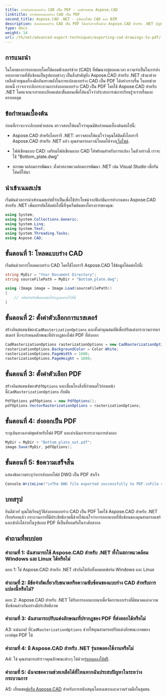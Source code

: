 ```yaml
---
title: การส่งออกแบบร่าง CAD เป็น PDF - บทช่วยสอน Aspose.CAD
linktitle: การส่งออกแบบร่าง CAD เป็น PDF
second_title: Aspose.CAD .NET - รูปแบบไฟล์ CAD และ BIM
description: ส่งออกแบบร่าง CAD เป็น PDF ได้อย่างราบรื่นด้วย Aspose.CAD สำหรับ .NET ปฏิบัติตามคำแนะนำทีละขั้นตอนของเราเพื่อการแปลงที่มีประสิทธิภาพ
type: docs
weight: 14
url: /th/net/advanced-export-techniques/exporting-cad-drawings-to-pdf/
---
```

## การแนะนำ

ในโลกของการออกแบบโดยใช้คอมพิวเตอร์ช่วย (CAD) ที่พัฒนาอยู่ตลอดเวลา ความจำเป็นในการส่งออกภาพวาดที่ซับซ้อนเป็นรูปแบบต่างๆ เป็นสิ่งสำคัญยิ่ง Aspose.CAD สำหรับ .NET เข้ามาช่วยเหลือด้วยชุดเครื่องมืออันทรงพลังในการแปลงแบบร่าง CAD เป็น PDF ได้อย่างราบรื่น ในบทช่วยสอนนี้ เราจะเจาะลึกกระบวนการส่งออกแบบร่าง CAD เป็น PDF โดยใช้ Aspose.CAD สำหรับ .NET โดยแจกแจงรายละเอียดแต่ละขั้นตอนเพื่อให้แน่ใจว่าประสบการณ์การเรียนรู้จะราบรื่นและครอบคลุม

## ข้อกำหนดเบื้องต้น

ก่อนที่เราจะเจาะลึกบทช่วยสอน ตรวจสอบให้แน่ใจว่าคุณมีข้อกำหนดเบื้องต้นต่อไปนี้:

-  Aspose.CAD สำหรับไลบรารี .NET: ตรวจสอบให้แน่ใจว่าคุณได้ติดตั้งไลบรารี Aspose.CAD สำหรับ .NET แล้ว คุณสามารถดาวน์โหลดได้จาก[เว็บไซต์](https://releases.aspose.com/cad/net/).

- ไฟล์เขียนแบบ CAD: เตรียมไฟล์เขียนแบบ CAD ให้พร้อมสำหรับการแปลง ในตัวอย่างนี้ เราจะใช้ "Bottom_plate.dwg"

- สภาพแวดล้อมการพัฒนา: ตั้งค่าสภาพแวดล้อมการพัฒนา .NET เช่น Visual Studio เพื่อรันโค้ดที่ให้มา

## นำเข้าเนมสเปซ

เริ่มต้นด้วยการนำเข้าเนมสเปซที่จำเป็นเพื่อใช้ประโยชน์จากฟังก์ชันการทำงานของ Aspose.CAD สำหรับ .NET เพิ่มบรรทัดโค้ดต่อไปนี้ที่จุดเริ่มต้นของโครงการของคุณ:

```csharp
using System;
using System.Collections.Generic;
using System.Linq;
using System.Text;
using System.Threading.Tasks;
using Aspose.CAD;
```

## ขั้นตอนที่ 1: โหลดแบบร่าง CAD

เริ่มต้นด้วยการโหลดแบบร่าง CAD โดยใช้ไลบรารี Aspose.CAD ใช้ข้อมูลโค้ดต่อไปนี้:

```csharp
string MyDir = "Your Document Directory";
string sourceFilePath = MyDir + "Bottom_plate.dwg";

using (Image image = Image.Load(sourceFilePath))
{
    // รหัสสำหรับขั้นตอนต่อไปจะถูกแทรกไว้ที่นี่
}
```

## ขั้นตอนที่ 2: ตั้งค่าตัวเลือกการแรสเตอร์

 สร้างอินสแตนซ์ของ`CadRasterizationOptions` และตั้งค่าคุณสมบัติเพื่อปรับแต่งกระบวนการแรสเตอร์ ซึ่งจะกำหนดลักษณะที่ปรากฏของไฟล์ PDF ที่ส่งออก

```csharp
CadRasterizationOptions rasterizationOptions = new CadRasterizationOptions();
rasterizationOptions.BackgroundColor = Color.White;
rasterizationOptions.PageWidth = 1600;
rasterizationOptions.PageHeight = 1600;
```

## ขั้นตอนที่ 3: ตั้งค่าตัวเลือก PDF

 สร้างอินสแตนซ์ของ`PdfOptions` และเชื่อมโยงสิ่งที่กำหนดไว้ก่อนหน้านี้`CadRasterizationOptions` กับมัน

```csharp
PdfOptions pdfOptions = new PdfOptions();
pdfOptions.VectorRasterizationOptions = rasterizationOptions;
```

## ขั้นตอนที่ 4: ส่งออกเป็น PDF

ระบุเส้นทางเอาต์พุตสำหรับไฟล์ PDF และดำเนินการกระบวนการส่งออก

```csharp
MyDir = MyDir + "Bottom_plate_out.pdf";
image.Save(MyDir, pdfOptions);
```

## ขั้นตอนที่ 5: ข้อความเสร็จสิ้น

แสดงข้อความระบุว่าการส่งออกไฟล์ DWG เป็น PDF สำเร็จ

```csharp
Console.WriteLine("\nThe DWG file exported successfully to PDF.\nFile saved at " + MyDir);
```

## บทสรุป

ยินดีด้วย! คุณได้เรียนรู้วิธีส่งออกแบบร่าง CAD เป็น PDF โดยใช้ Aspose.CAD สำหรับ .NET เรียบร้อยแล้ว กระบวนการที่มีประสิทธิภาพนี้ช่วยให้แน่ใจว่าการออกแบบที่ซับซ้อนของคุณสามารถแชร์และเข้าถึงได้ง่ายในรูปแบบ PDF ที่เป็นที่ยอมรับในระดับสากล

## คำถามที่พบบ่อย

### คำถามที่ 1: ฉันสามารถใช้ Aspose.CAD สำหรับ .NET ทั้งในสภาพแวดล้อม Windows และ Linux ได้หรือไม่

ตอบ 1: ใช่ Aspose.CAD สำหรับ .NET เข้ากันได้กับทั้งแพลตฟอร์ม Windows และ Linux

### คำถามที่ 2: มีข้อจำกัดเกี่ยวกับขนาดหรือความซับซ้อนของแบบร่าง CAD สำหรับการแปลงนี้หรือไม่?

ตอบ 2: Aspose.CAD สำหรับ .NET ได้รับการออกแบบมาเพื่อจัดการแบบร่างที่มีขนาดและความซับซ้อนต่างกันอย่างมีประสิทธิภาพ

### คำถามที่ 3: ฉันสามารถปรับแต่งลักษณะที่ปรากฏของ PDF ที่ส่งออกได้หรือไม่

 A3: แน่นอน! ที่`CadRasterizationOptions` ช่วยให้คุณสามารถปรับแต่งลักษณะภาพของเอาต์พุต PDF ได้

### คำถามที่ 4: มี Aspose.CAD สำหรับ .NET รุ่นทดลองใช้งานหรือไม่

 A4: ใช่ คุณสามารถสำรวจคุณลักษณะต่างๆ ได้ด้วย[รุ่นทดลองใช้ฟรี](https://releases.aspose.com/).

### คำถามที่ 5: ฉันจะขอความช่วยเหลือได้ที่ไหนหากฉันประสบปัญหาในระหว่างกระบวนการ

A5: เยี่ยมชม[ฟอรั่ม Aspose.CAD](https://forum.aspose.com/c/cad/19) สำหรับการสนับสนุนโดยเฉพาะและความร่วมมือในชุมชน